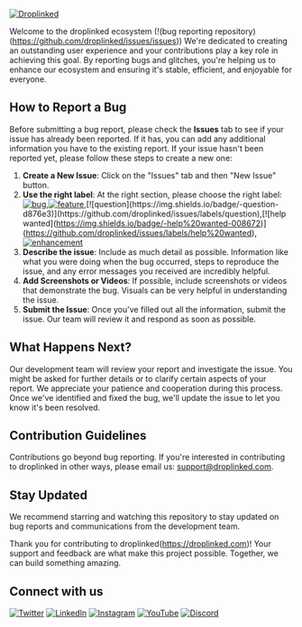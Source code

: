 [![Droplinked](https://droplinked.com/static/media/green-droplinked-logo.edeb621b337561c89c6dcdc614d9850b.svg)](https://droplinked.com)


Welcome to the droplinked ecosystem (!(bug reporting repository)(https://github.com/droplinked/issues/issues)) We're dedicated to creating an outstanding user experience and your contributions play a key role in achieving this goal. By reporting bugs and glitches, you're helping us to enhance our ecosystem and ensuring it's stable, efficient, and enjoyable for everyone.

## How to Report a Bug

Before submitting a bug report, please check the **Issues** tab to see if your issue has already been reported. If it has, you can add any additional information you have to the existing report. If your issue hasn't been reported yet, please follow these steps to create a new one:

1. **Create a New Issue**: Click on the "Issues" tab and then "New Issue" button.
3. **Use the right label**: At the right section, please choose the right label:
[![bug](https://img.shields.io/badge/-bug-d73a4a)](https://github.com/droplinked/issues/labels/bug),[![feature](https://img.shields.io/badge/-feature-1D76DB)]([https://droplinked.com](https://github.com/droplinked/issues/labels/feature)),[![question](https://img.shields.io/badge/-question-d876e3)](https://github.com/droplinked/issues/labels/question),[![help wanted](https://img.shields.io/badge/-help%20wanted-008672)](https://github.com/droplinked/issues/labels/help%20wanted),[![enhancement](https://img.shields.io/badge/-enhancement-a2eeef)](https://github.com/droplinked/issues/labels/enhancement)
3. **Describe the issue**: Include as much detail as possible. Information like what you were doing when the bug occurred, steps to reproduce the issue, and any error messages you received are incredibly helpful.
4. **Add Screenshots or Videos**: If possible, include screenshots or videos that demonstrate the bug. Visuals can be very helpful in understanding the issue.
5. **Submit the Issue**: Once you've filled out all the information, submit the issue. Our team will review it and respond as soon as possible.


## What Happens Next?

Our development team will review your report and investigate the issue. You might be asked for further details or to clarify certain aspects of your report. We appreciate your patience and cooperation during this process. Once we've identified and fixed the bug, we'll update the issue to let you know it's been resolved.

## Contribution Guidelines

Contributions go beyond bug reporting. If you're interested in contributing to droplinked in other ways, please email us: support@droplinked.com.

## Stay Updated

We recommend starring and watching this repository to stay updated on bug reports and communications from the development team.

Thank you for contributing to droplinked(https://droplinked.com)! Your support and feedback are what make this project possible. Together, we can build something amazing.

## Connect with us

[![Twitter](https://img.shields.io/twitter/url?label=Follow%20%40Droplinked&style=social&url=https%3A%2F%2Ftwitter.com%2FDroplinked)](https://twitter.com/droplinked)
[![LinkedIn](https://img.shields.io/badge/LinkedIn-Connect%20with%20us-blue)](https://www.linkedin.com/company/droplinked)
[![Instagram](https://img.shields.io/badge/Instagram-Follow%20%40Droplinked-orange)](https://instagram.com/drop.linked)
[![YouTube](https://img.shields.io/badge/YouTube-Subscribe-red)](https://www.youtube.com/channel/UCfIz9d7XvIbTKgEVnMvk0Cw)
[![Discord](https://img.shields.io/badge/Discord-Join%20us-7289da)](https://discord.gg/dGcdKDAj)
